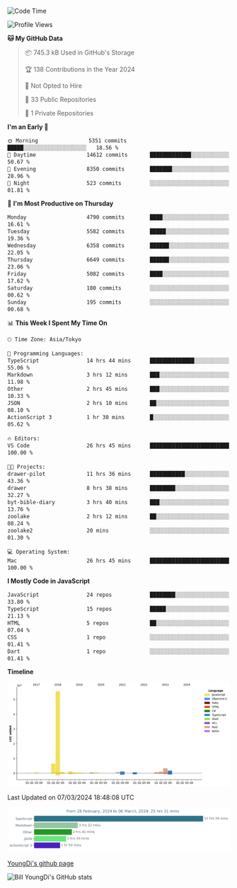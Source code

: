 <!--START_SECTION:waka-->
![Code Time](http://img.shields.io/badge/Code%20Time-455%20hrs-blue)

![Profile Views](http://img.shields.io/badge/Profile%20Views-25-blue)

**🐱 My GitHub Data** 

> 📦 745.3 kB Used in GitHub's Storage 
 > 
> 🏆 138 Contributions in the Year 2024
 > 
> 🚫 Not Opted to Hire
 > 
> 📜 33 Public Repositories 
 > 
> 🔑 1 Private Repositories 
 > 
**I'm an Early 🐤** 

```text
🌞 Morning                5351 commits        █████░░░░░░░░░░░░░░░░░░░░   18.56 % 
🌆 Daytime                14612 commits       █████████████░░░░░░░░░░░░   50.67 % 
🌃 Evening                8350 commits        ███████░░░░░░░░░░░░░░░░░░   28.96 % 
🌙 Night                  523 commits         ░░░░░░░░░░░░░░░░░░░░░░░░░   01.81 % 
```
📅 **I'm Most Productive on Thursday** 

```text
Monday                   4790 commits        ████░░░░░░░░░░░░░░░░░░░░░   16.61 % 
Tuesday                  5582 commits        █████░░░░░░░░░░░░░░░░░░░░   19.36 % 
Wednesday                6358 commits        ██████░░░░░░░░░░░░░░░░░░░   22.05 % 
Thursday                 6649 commits        ██████░░░░░░░░░░░░░░░░░░░   23.06 % 
Friday                   5082 commits        ████░░░░░░░░░░░░░░░░░░░░░   17.62 % 
Saturday                 180 commits         ░░░░░░░░░░░░░░░░░░░░░░░░░   00.62 % 
Sunday                   195 commits         ░░░░░░░░░░░░░░░░░░░░░░░░░   00.68 % 
```


📊 **This Week I Spent My Time On** 

```text
🕑︎ Time Zone: Asia/Tokyo

💬 Programming Languages: 
TypeScript               14 hrs 44 mins      ██████████████░░░░░░░░░░░   55.06 % 
Markdown                 3 hrs 12 mins       ███░░░░░░░░░░░░░░░░░░░░░░   11.98 % 
Other                    2 hrs 45 mins       ███░░░░░░░░░░░░░░░░░░░░░░   10.33 % 
JSON                     2 hrs 10 mins       ██░░░░░░░░░░░░░░░░░░░░░░░   08.10 % 
ActionScript 3           1 hr 30 mins        █░░░░░░░░░░░░░░░░░░░░░░░░   05.62 % 

🔥 Editors: 
VS Code                  26 hrs 45 mins      █████████████████████████   100.00 % 

🐱‍💻 Projects: 
drawer-pilot             11 hrs 36 mins      ███████████░░░░░░░░░░░░░░   43.36 % 
drawer                   8 hrs 38 mins       ████████░░░░░░░░░░░░░░░░░   32.27 % 
byt-bible-diary          3 hrs 40 mins       ███░░░░░░░░░░░░░░░░░░░░░░   13.76 % 
zoolake                  2 hrs 12 mins       ██░░░░░░░░░░░░░░░░░░░░░░░   08.24 % 
zoolake2                 20 mins             ░░░░░░░░░░░░░░░░░░░░░░░░░   01.30 % 

💻 Operating System: 
Mac                      26 hrs 45 mins      █████████████████████████   100.00 % 
```

**I Mostly Code in JavaScript** 

```text
JavaScript               24 repos            ████████░░░░░░░░░░░░░░░░░   33.80 % 
TypeScript               15 repos            █████░░░░░░░░░░░░░░░░░░░░   21.13 % 
HTML                     5 repos             ██░░░░░░░░░░░░░░░░░░░░░░░   07.04 % 
CSS                      1 repo              ░░░░░░░░░░░░░░░░░░░░░░░░░   01.41 % 
Dart                     1 repo              ░░░░░░░░░░░░░░░░░░░░░░░░░   01.41 % 
```



**Timeline**

![Lines of Code chart](https://raw.githubusercontent.com/Youngdi/Youngdi/master/assets/bar_graph.png)


 Last Updated on 07/03/2024 18:48:08 UTC
<!--END_SECTION:waka-->

![wakatime](./images/stat.svg)

[YoungDi's github page](https://youngdi.github.io)

![Bill YoungDi's GitHub stats](https://github-readme-stats.vercel.app/api?username=youngdi&count_private=true&show_icons=true)
